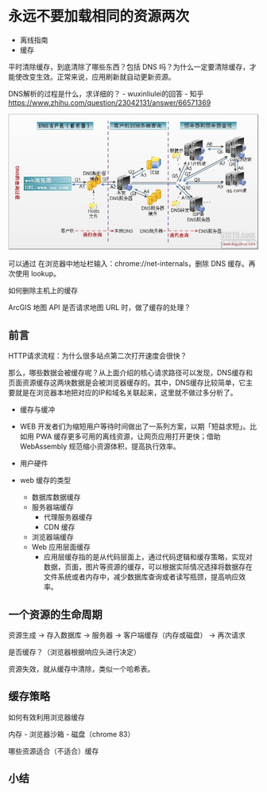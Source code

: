 # 永远不要加载相同的资源两次

- 离线指南
- 缓存

平时清除缓存，到底清除了哪些东西？包括 DNS 吗？为什么一定要清除缓存，才能使改变生效。正常来说，应用刷新就自动更新资源。

DNS解析的过程是什么，求详细的？ - wuxinliulei的回答 - 知乎
https://www.zhihu.com/question/23042131/answer/66571369


![](../.vuepress/public/assets/2020-10-06-12-24-14-dns-work.png)

可以通过 在浏览器中地址栏输入：chrome://net-internals，删除 DNS 缓存。再次使用 lookup。

如何删除主机上的缓存

ArcGIS 地图 API 是否请求地图 URL 时，做了缓存的处理？


## 前言

HTTP请求流程：为什么很多站点第二次打开速度会很快？

那么，哪些数据会被缓存呢？从上面介绍的核心请求路径可以发现，DNS缓存和页面资源缓存这两块数据是会被浏览器缓存的。其中，DNS缓存比较简单，它主要就是在浏览器本地把对应的IP和域名关联起来，这里就不做过多分析了。

- 缓存与缓冲
- WEB 开发者们为缩短用户等待时间做出了一系列方案，以期「短益求短」。比如用 PWA 缓存更多可用的离线资源，让网页应用打开更快；借助 WebAssembly 规范缩小资源体积，提高执行效率。
- 用户硬件

- web 缓存的类型
  - 数据库数据缓存
  - 服务器端缓存
    - 代理服务器缓存
    - CDN 缓存
  - 浏览器端缓存
  - Web 应用层面缓存
    - 应用层缓存指的是从代码层面上，通过代码逻辑和缓存策略，实现对数据，页面，图片等资源的缓存，可以根据实际情况选择将数据存在文件系统或者内存中，减少数据库查询或者读写瓶颈，提高响应效率。

## 一个资源的生命周期

资源生成 -> 存入数据库 -> 服务器 -> 客户端缓存（内存或磁盘） -> 再次请求

是否缓存？（浏览器根据响应头进行决定）

资源失效，就从缓存中清除，类似一个哈希表。

## 缓存策略

如何有效利用浏览器缓存

内存 - 浏览器沙箱 - 磁盘（chrome 83）

哪些资源适合（不适合）缓存

<!-- webStorage、cookie、indexDB、主机内存 是开发者可以设置 的缓存，其他则是浏览器设置的缓存。怎么使用css、js、base64-->


## 小结